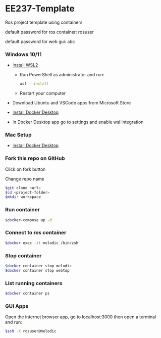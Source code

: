 # EE237-Template
Ros project template using containers

default password for ros container: rosuser

default password for web gui: abc


### Windows 10/11

* [Install WSL2](https://learn.microsoft.com/en-us/windows/wsl/install)

  * Run PowerShell as administrator and run:

    ```bash
    wsl --install
    ```

  * Restart your computer

* Download Ubuntu and VSCode apps from Microsoft Store

* [Install Docker Desktop](https://www.docker.com/products/docker-desktop/)

* In Docker Desktop app go to settings and enable wsl integration

### Mac Setup

* [Install Docker Desktop](https://www.docker.com/products/docker-desktop/)


### Fork this repo on GitHub
Click on fork button

Change repo name

```bash
$git clone <url>
$cd <project-folder>
$mkdir workspace
```

### Run container
```bash
$docker-compose up -d
```
### Connect to ros container
```bash
$docker exec -it melodic /bin/zsh
```
### Stop container
```bash
$docker container stop melodic
$docker container stop webtop
```

### List running containers
```bash
$docker container ps
```

### GUI Apps

Open the internet browser app, go to localhost:3000 then open a terminal and run:

  ```bash
  $ssh -X rosuser@melodic
  ```


